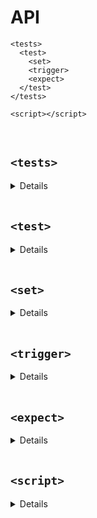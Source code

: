 # API

```vue
<tests>
  <test>
    <set>
    <trigger>
    <expect>
  </test>
</tests>

<script></script>
```

<br>

## `<tests>`

<details>
 <summary>Details</summary>

```vue
<tests for="ComponentPath">
```

### ComponentPath

This is the path to the component, used when importing it into your tests. Webpack aliases are supported.

</details>

<br>

## `<test>`
<details>
 <summary>Details</summary>

```vue
<test name="NameValue" BindingTarget="BindingValue">
```

### NameValue
This is used as the display name when running the test.

### BindingTarget

#### `:props`
Sets the props of your component to these values before running the test.

#### `:data`
Sets the data of your component to these values before running the test.

### BindingValue

The BindingTarget will be set to this value of the `context` variable in your `<script>` tag.

#### Examples:
```vue
<test name="render app">
```
```vue
<test name="render message correctly" :props="myProps">
```
```vue
<test name="render data value correctly" :data="myData">
```

</details>

<br>

## `<set>`

<details>
 <summary>Details</summary>

```vue
<set selector="SelectorValue" value="Value" />
```

Sets form input (text or select) value to Value.

#### Examples:

```vue
<set selector="input.first-name" value="Bob" />
```

```vue
<set selector="select.title" value="Mr." />
```

</details>

<br>

## `<trigger>`

<details>
 <summary>Details</summary>

```vue
<trigger selector="SelectorValue" event="EventValue" />
```

Triggers event named EventValue on the element(s) returned by SelectorValue.

#### Examples:

```vue
<trigger selector=".new-todo" event="keyup.enter" />
```

```vue
<trigger selector=".el-select" event="change" />
```

</details>

<br>

## `<expect>`

<details>
 <summary>Details</summary>

```vue
<expect ReturnValue Matcher="MatchedValue" />
```

### ReturnValues

#### `text`

Match any text in the component.

#### `html`

Match any html in the component.

#### `text-of="selector"`

Match text of the selector.

#### `html-of="selector"`

Match html of the selector.

#### `attributes-of="selector"` `attribute="attribute"`

Match attribute of the selector.

> Example:
>
> `<expect attributes-of=".ev-pane-outer" attribute="style" to-equal="grid-template-columns: 250px 0 1fr;" />`


### Matchers

#### `to-match`

Matches value as a substring of the matcher content.

#### `:to-match`

Same as above but with bindings. Pass context variable key name or regex.

#### `to-equal`

Matches value exactly on the matcher content.

#### `:to-equal`

Same as above but with bindings. Pass context variable key name or regex.

#### `to-be-truthy`

Matches anything that an "if" statement treats as true.

#### `to-be-falsy`

Matches anything that an "if" statement treats as false.

#### `to-be-defined`

Matches if value is defined.

#### `to-be-undefined`

Matches if value is undefined.

#### `to-be-null`

Matches if value is null.

#### Examples:

```vue
<expect html to-match="Welcome!" />
```

```vue
<expect text-of=".todo-list li" to-match="First" />
```

```vue
<expect text-of=".todo-list li" :to-match="/F.*t/" />
```

```vue
<expect text-of=".todo-list li" :to-match="myMatchValue" />

<script>
let context = { myMatchValue: 'First' }
</script>
```

```vue
<expect text-of=".todo-list" to-be-falsy />
```

```vue
<expect html to-match="Welcome!">
  <html>
    <h1> foo </h1>
  </html>
</expect>
```

</details>

<br>

## `<script>`

<details>
 <summary>Details</summary>

```vue
<script>
  let context = {...}
</script>
```

The contents of the `<script>` tag are executed before your tests start.

The special `context` variable is where bindings connect to your data; e.g. `:props="myProps"` sets your component's props to whatever is in `context.myProps`. This must be defined if you are using bindings.

#### Examples:
```vue
<script>
let context = {
  myProps: {
    msg: 'Welcome!',
  }
};
</script>
```

</details>

<br>
